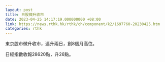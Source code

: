 ```yaml
---
layout: post
title: 日股微升收市
date: 2023-04-25 14:17:19.000000000 +08:00
link: https://news.rthk.hk/rthk/ch/component/k2/1697760-20230425.htm
categories: rthk
---
```


東京股市微升收市，連升兩日，創8個月高位。

日經指數收報28620點，升26點。
